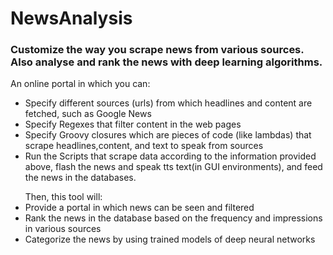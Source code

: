 # NewsAnalysis
<h3>Customize the way you scrape news from various sources. 
Also analyse and rank the news with deep learning algorithms.</h3>
An online portal in which you can:
<ul>
  <li>Specify different sources (urls) from which headlines and content are fetched, such as Google News</li>
  <li>Specify Regexes that filter content in the web pages</li>
  <li>Specify Groovy closures which are pieces of code (like lambdas) that scrape headlines,content, and text to speak from sources</li>
  <li>Run the Scripts that scrape data according to the information provided above, flash the news and speak tts text(in GUI environments), and feed the news in the databases.</li>
  </ul>
  <ul>Then, this tool will:
  <li>Provide a portal in which news can be seen and filtered</li>
  <li>Rank the news in the database based on the frequency and impressions in various sources</li>
  <li>Categorize the news by using trained models of deep neural networks</li>
  </ul>
  
